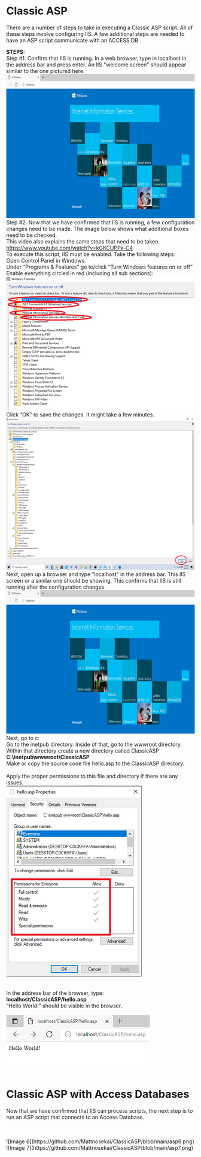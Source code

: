 # Classic ASP

There are a number of steps to take in executing a Classic ASP script. All of these steps involve configuring IIS. A few additional steps are needed to have an ASP script communicate with an ACCESS DB. 

**STEPS:**
<br>
Step #1. Confirm that IIS is running. In a web browser, type in localhost in the address bar and press enter. An IIS "welcome screen" should appear similar to the one pictured here.
<br>
![Image 1](https://github.com/Mattnosekai/ClassicASP/blob/main/asp1.png)
<br>
Step #2. Now that we have confirmed that IIS is running, a few configuration changes need to be made. The image below shows what additional boxes need to be checked.
<br>
This video also explains the same steps that need to be taken. https://www.youtube.com/watch?v=kGKCUPPk-C4
<br>
To execute this script, IIS must be enabled. Take the following steps:
<br>
Open Control Panel in Windows.
<br>
Under “Programs & Features” go to/click “Turn Windows features on or off”
<br>
Enable everything circled in red (including all sub sections):
<br>
![Image 2](https://github.com/Mattnosekai/ClassicASP/blob/main/asp2.png)
<br>
Click “OK” to save the changes. It might take a few minutes. 
![Image 3](https://github.com/Mattnosekai/ClassicASP/blob/main/asp3.png)
<br>
Next, open up a browser and type “localhost” in the address bar. This IIS screen or a similar one should be showing. This confirms that IIS is still running after the configuration changes.
<br>
![Image 1](https://github.com/Mattnosekai/ClassicASP/blob/main/asp1.png)
<br>
Next, go to c:
<br>
Go to the inetpub directory. Inside of that, go to the wwwroot directory. 
<br>
Within that directory create a new directory called ClassicASP 
<br>
**C:\inetpub\wwwroot\ClassicASP**
<br>
Make or copy the source code file hello.asp to the ClassicASP directory.
<br>
<br>
Apply the proper permissions to this file and directory if there are any issues. 
<br>
![Image 4](https://github.com/Mattnosekai/ClassicASP/blob/main/asp4.png)
<br>
<br>

In the address bar of the browser, type: 
<br>
**localhost/ClassicASP/hello.asp** 
<br>
“Hello World!” should be visible in the browser. 
<br>
<br>
![Image 5](https://github.com/Mattnosekai/ClassicASP/blob/main/asp5.png)
<br>
<br>
# Classic ASP with Access Databases
Now that we have confirmed that IIS can process scripts, the next step is to run an ASP script that connects to an Access Database. 
<br>

<br>
<br>
![Image 6](https://github.com/Mattnosekai/ClassicASP/blob/main/asp6.png)
<br>
![Image 7](https://github.com/Mattnosekai/ClassicASP/blob/main/asp7.png)

